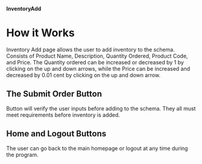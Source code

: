 **InventoryAdd** 

# How it Works
Inventory Add page allows the user to add inventory to the schema. Consists of Product Name, Description, Quantity Ordered, Product Code, and Price. The Quantity ordered can be increased or decreased by 1 by clicking on the up and down arrows, while the Price can be increased and decreased by 0.01 cent by clicking on the up and down arrow.

## The Submit Order Button
Button will verify the user inputs before adding to the schema. They all must meet requirements before inventory is added. 

## Home and Logout Buttons
The user can go back to the main homepage or logout at any time during the program.

